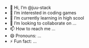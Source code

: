 - 👋 Hi, I’m @juu-stack
- 👀 I’m interested in coding games
- 🌱 I’m currently learning in high scool
- 💞️ I’m looking to collaborate on ...
- 📫 How to reach me ...
- 😄 Pronouns: ...
- ⚡ Fun fact: ...

<!---
juu-stack/juu-stack is a ✨ special ✨ repository because its `README.md` (this file) appears on your GitHub profile.
You can click the Preview link to take a look at your changes.
--->
